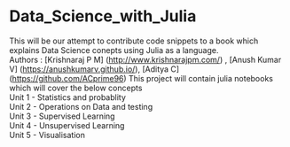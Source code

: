 # Data_Science_with_Julia
 This will be our attempt to contribute code snippets to a book which explains Data Science conepts using Julia as a language. <br />
 Authors : [Krishnaraj P M] (http://www.krishnarajpm.com/) , [Anush Kumar V] (https://anushkumarv.github.io/), [Aditya C] (https://github.com/ACprime96)
 This project will contain julia notebooks which will cover the below concepts <br />
 Unit 1 - Statistics and probablity <br />
 Unit 2 - Operations on Data and testing <br />
 Unit 3 - Supervised Learning <br />
 Unit 4 - Unsupervised Learning <br />
 Unit 5 - Visualisation
